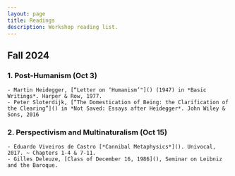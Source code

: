```yaml
---
layout: page
title: Readings
description: Workshop reading list.
---
```


## Fall 2024

### 1. Post-Humanism (Oct 3)
    - Martin Heidegger, [“Letter on ‘Humanism’"]() (1947) in *Basic Writings*. Harper & Row, 1977.
    - Peter Sloterdijk, [“The Domestication of Being: the Clarification of the Clearing”]() in *Not Saved: Essays after Heidegger*. John Wiley & Sons, 2016

### 2. Perspectivism and Multinaturalism (Oct 15)
    - Eduardo Viveiros de Castro [*Cannibal Metaphysics*](). Univocal, 2017. ~ Chapters 1-4 & 7-11.
    - Gilles Deleuze, [Class of December 16, 1986](), Seminar on Leibniz and the Baroque. 
     
